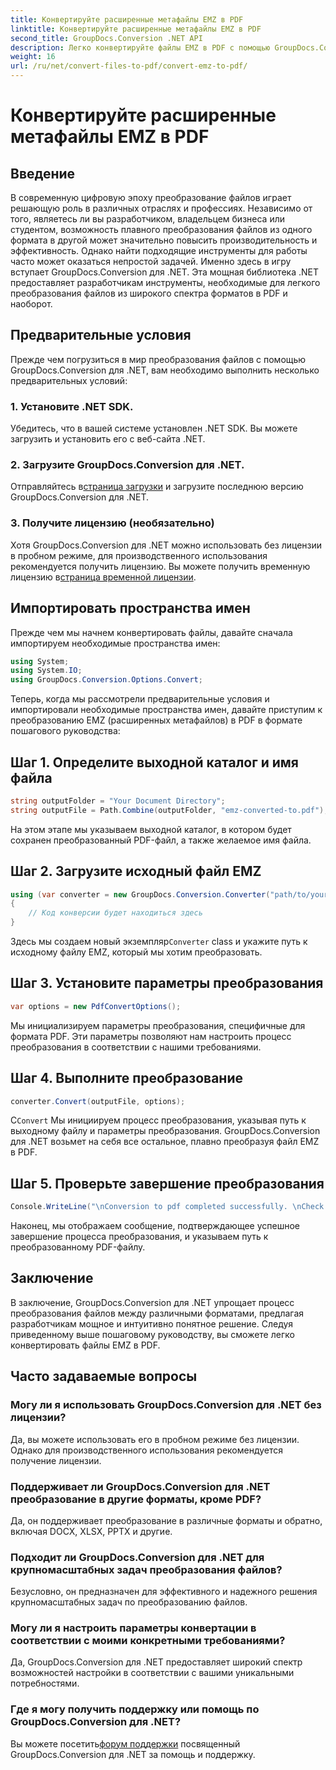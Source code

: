 ```yaml
---
title: Конвертируйте расширенные метафайлы EMZ в PDF
linktitle: Конвертируйте расширенные метафайлы EMZ в PDF
second_title: GroupDocs.Conversion .NET API
description: Легко конвертируйте файлы EMZ в PDF с помощью GroupDocs.Conversion для .NET. Упростите задачи преобразования файлов.
weight: 16
url: /ru/net/convert-files-to-pdf/convert-emz-to-pdf/
---
```


# Конвертируйте расширенные метафайлы EMZ в PDF

## Введение
В современную цифровую эпоху преобразование файлов играет решающую роль в различных отраслях и профессиях. Независимо от того, являетесь ли вы разработчиком, владельцем бизнеса или студентом, возможность плавного преобразования файлов из одного формата в другой может значительно повысить производительность и эффективность. Однако найти подходящие инструменты для работы часто может оказаться непростой задачей. Именно здесь в игру вступает GroupDocs.Conversion для .NET. Эта мощная библиотека .NET предоставляет разработчикам инструменты, необходимые для легкого преобразования файлов из широкого спектра форматов в PDF и наоборот.
## Предварительные условия
Прежде чем погрузиться в мир преобразования файлов с помощью GroupDocs.Conversion для .NET, вам необходимо выполнить несколько предварительных условий:
### 1. Установите .NET SDK.
Убедитесь, что в вашей системе установлен .NET SDK. Вы можете загрузить и установить его с веб-сайта .NET.
### 2. Загрузите GroupDocs.Conversion для .NET.
 Отправляйтесь в[страница загрузки](https://releases.groupdocs.com/conversion/net/) и загрузите последнюю версию GroupDocs.Conversion для .NET.
### 3. Получите лицензию (необязательно)
 Хотя GroupDocs.Conversion для .NET можно использовать без лицензии в пробном режиме, для производственного использования рекомендуется получить лицензию. Вы можете получить временную лицензию в[страница временной лицензии](https://purchase.groupdocs.com/temporary-license/).

## Импортировать пространства имен
Прежде чем мы начнем конвертировать файлы, давайте сначала импортируем необходимые пространства имен:
```csharp
using System;
using System.IO;
using GroupDocs.Conversion.Options.Convert;
```
Теперь, когда мы рассмотрели предварительные условия и импортировали необходимые пространства имен, давайте приступим к преобразованию EMZ (расширенных метафайлов) в PDF в формате пошагового руководства:
## Шаг 1. Определите выходной каталог и имя файла
```csharp
string outputFolder = "Your Document Directory";
string outputFile = Path.Combine(outputFolder, "emz-converted-to.pdf");
```
На этом этапе мы указываем выходной каталог, в котором будет сохранен преобразованный PDF-файл, а также желаемое имя файла.
## Шаг 2. Загрузите исходный файл EMZ
```csharp
using (var converter = new GroupDocs.Conversion.Converter("path/to/your/emz/file.emz"))
{
    // Код конверсии будет находиться здесь
}
```
 Здесь мы создаем новый экземпляр`Converter` class и укажите путь к исходному файлу EMZ, который мы хотим преобразовать.
## Шаг 3. Установите параметры преобразования
```csharp
var options = new PdfConvertOptions();
```
Мы инициализируем параметры преобразования, специфичные для формата PDF. Эти параметры позволяют нам настроить процесс преобразования в соответствии с нашими требованиями.
## Шаг 4. Выполните преобразование
```csharp
converter.Convert(outputFile, options);
```
 С`Convert` Мы инициируем процесс преобразования, указывая путь к выходному файлу и параметры преобразования. GroupDocs.Conversion для .NET возьмет на себя все остальное, плавно преобразуя файл EMZ в PDF.
## Шаг 5. Проверьте завершение преобразования
```csharp
Console.WriteLine("\nConversion to pdf completed successfully. \nCheck output in {0}", outputFolder);
```
Наконец, мы отображаем сообщение, подтверждающее успешное завершение процесса преобразования, и указываем путь к преобразованному PDF-файлу.

## Заключение
В заключение, GroupDocs.Conversion для .NET упрощает процесс преобразования файлов между различными форматами, предлагая разработчикам мощное и интуитивно понятное решение. Следуя приведенному выше пошаговому руководству, вы сможете легко конвертировать файлы EMZ в PDF.
## Часто задаваемые вопросы
### Могу ли я использовать GroupDocs.Conversion для .NET без лицензии?
Да, вы можете использовать его в пробном режиме без лицензии. Однако для производственного использования рекомендуется получение лицензии.
### Поддерживает ли GroupDocs.Conversion для .NET преобразование в другие форматы, кроме PDF?
Да, он поддерживает преобразование в различные форматы и обратно, включая DOCX, XLSX, PPTX и другие.
### Подходит ли GroupDocs.Conversion для .NET для крупномасштабных задач преобразования файлов?
Безусловно, он предназначен для эффективного и надежного решения крупномасштабных задач по преобразованию файлов.
### Могу ли я настроить параметры конвертации в соответствии с моими конкретными требованиями?
Да, GroupDocs.Conversion для .NET предоставляет широкий спектр возможностей настройки в соответствии с вашими уникальными потребностями.
### Где я могу получить поддержку или помощь по GroupDocs.Conversion для .NET?
 Вы можете посетить[форум поддержки](https://forum.groupdocs.com/c/conversion/11) посвященный GroupDocs.Conversion для .NET за помощь и поддержку.